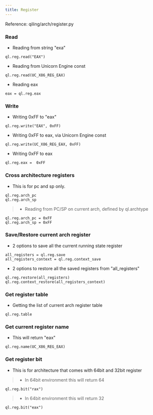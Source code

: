 ```yaml
---
title: Register
---
```


Reference: qiling/arch/register.py

### Read

- Reading from string "exa"
```
ql.reg.read("EAX")
```

- Reading from Unicorn Engine const
```
ql.reg.read(UC_X86_REG_EAX)
```

- Reading eax
```
eax = ql.reg.eax
```

### Write

- Writing 0xFF to "eax"
```
ql.reg.write("EAX", 0xFF)
```

- Writing 0xFF to eax, via Unicorn Engine const
```
ql.reg.write(UC_X86_REG_EAX, 0xFF)
```

- Writing 0xFF to eax
```
ql.reg.eax =  0xFF
```


### Cross architecture registers

- This is for pc and sp only.

```
ql.reg.arch_pc
ql.reg.arch_sp
```

> - Reading from PC/SP on current arch, defined by ql.archtype
```
ql.reg.arch_pc = 0xFF
ql.reg.arch_sp = 0xFF
```


### Save/Restore current arch register

- 2 options to save all the current running state register
```
all_registers = ql.reg.save
all_registers_context = ql.reg.context_save
```

- 2 options to restore all the saved registers from "all_registers"
```
ql.reg.restore(all_registers)
ql.reg.context_restore(all_registers_context)
```


### Get register table

- Getting the list of current arch register table
```
ql.reg.table
```

### Get current register name

- This will return "eax"
```
ql.reg.name(UC_X86_REG_EAX)
```


### Get register bit

- This is for architecture that comes with 64bit and 32bit register

> - In 64bit environment this will return 64
```
ql.reg.bit("rax")
```

> - In 64bit environment this will return 32
```
ql.reg.bit("eax")
```
